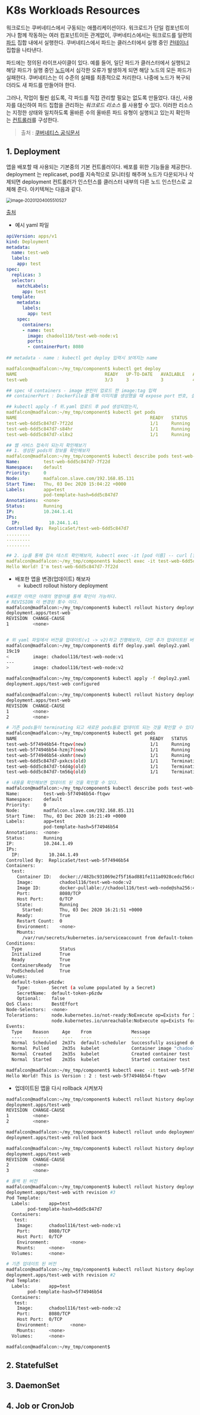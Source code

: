 # K8s Workloads Resources

워크로드는 쿠버네티스에서 구동되는 애플리케이션이다. 워크로드가 단일 컴포넌트이거나 함께 작동하는 여러 컴포넌트이든 관계없이, 쿠버네티스에서는 워크로드를 일련의 [파드](https://kubernetes.io/ko/docs/concepts/workloads/pods) 집합 내에서 실행한다. 쿠버네티스에서 파드는 클러스터에서 실행 중인 [컨테이너](https://kubernetes.io/ko/docs/concepts/containers/) 집합을 나타낸다.

파드에는 정의된 라이프사이클이 있다. 예를 들어, 일단 파드가 클러스터에서 실행되고 해당 파드가 실행 중인 [노드](https://kubernetes.io/ko/docs/concepts/architecture/nodes/)에서 심각한 오류가 발생하게 되면 해당 노드의 모든 파드가 실패한다. 쿠버네티스는 이 수준의 실패를 최종적으로 처리한다. 나중에 노드가 복구되더라도 새 파드를 만들어야 한다.

그러나, 작업이 훨씬 쉽도록, 각 파드를 직접 관리할 필요는 없도록 만들었다. 대신, 사용자를 대신하여 파드 집합을 관리하는 *워크로드 리소스* 를 사용할 수 있다. 이러한 리소스는 지정한 상태와 일치하도록 올바른 수의 올바른 파드 유형이 실행되고 있는지 확인하는 [컨트롤러](https://kubernetes.io/ko/docs/concepts/architecture/controller/)를 구성한다.

> 출처 : [쿠버네티스 공식문서](https://kubernetes.io/ko/docs/concepts/workloads/)

## 1. Deployment

앱을 배포할 때 사용되는 기본중의 기본 컨트롤러이다. 배포를 위한 기능들을 제공한다. deployment 는 replicaset, pod를 지속적으로 모니터링 해주며 노드가 다운되거나 삭제되면 deployment 컨트롤러가 인스턴스를 클러스터 내부의 다른 노드 인스턴스로 교체해 준다. 아키텍쳐는 다음과 같다.

<img src="images/Kubernetes_workloads_resources/image-20201204005510527.png" alt="image-20201204005510527" style="zoom:80%;" />

[출처](http://blog.naver.com/PostView.nhn?blogId=sory1008&logNo=221566576268&categoryNo=0&parentCategoryNo=80&viewDate=&currentPage=1&postListTopCurrentPage=1&from=postView)

- 예시 yaml 파일

```yaml
apiVersion: apps/v1
kind: Deployment
metadata:
  name: test-web
  labels:
    app: test
spec:
  replicas: 3
  selector:
    matchLabels:
      app: test
  template:
    metadata:
      labels:
        app: test
    spec:
      containers:
      - name: test
        image: chadool116/test-web-node:v1
        ports:
        - containerPort: 8080   
        
## metadata - name : kubectl get deploy 입력시 보여지는 name

madfalcon@madfalcon:~/my_tmp/component$ kubectl get deploy 
NAME                                 READY   UP-TO-DATE   AVAILABLE   AGE
test-web                             3/3     3            3           41m

## spec 내 containers - image 본인이 업로드 한 image:tag 입력
## containerPort : DockerFile을 통해 이미지를 생성했을 때 expose port 번호, 실제 서비스 open시 생성되는 port번호

## kubectl apply -f 위.yaml 업로드 후 pod 생성되었는지, 
madfalcon@madfalcon:~/my_tmp/component$ kubectl get pods
NAME                                                  READY   STATUS    RESTARTS   AGE
test-web-6dd5c847d7-7f22d                             1/1     Running   0          43m
test-web-6dd5c847d7-s84hr                             1/1     Running   0          43m
test-web-6dd5c847d7-xl8x2                             1/1     Running   0          43m

## 웹 서비스 접속이 되는지 확인해보기
## 1. 생성된 pods의 정보를 확인해보자
madfalcon@madfalcon:~/my_tmp/component$ kubectl describe pods test-web-6dd5c847d7-7f22d
Name:         test-web-6dd5c847d7-7f22d
Namespace:    default
Priority:     0
Node:         madfalcon.slave.com/192.168.85.131
Start Time:   Thu, 03 Dec 2020 15:04:22 +0000
Labels:       app=test
              pod-template-hash=6dd5c847d7
Annotations:  <none>
Status:       Running
IP:           10.244.1.41
IPs:
  IP:           10.244.1.41
Controlled By:  ReplicaSet/test-web-6dd5c847d7
.........
.........
.........

## 2. ip를 통해 접속 테스트 확인해보자, kubectl exec -it [pod 이름] -- curl [할당된IP]:[port]
madfalcon@madfalcon:~/my_tmp/component$ kubectl exec -it test-web-6dd5c847d7-7f22d -- curl 10.244.1.41:8080
Hello World! I'm test-web-6dd5c847d7-7f22d
```

- 배포한 앱을 변경(업데이트) 해보자
  - kubectl rollout history deployment

```bash
#배포한 이력은 아래의 명령어를 통해 확인이 가능하다.
# REVISION 이 변경된 횟수 이다.
madfalcon@madfalcon:~/my_tmp/component$ kubectl rollout history deployment
deployment.apps/test-web 
REVISION  CHANGE-CAUSE
1         <none>


# 위 yaml 파일에서 버전을 업데이트(v1 -> v2)하고 진행해보자, 다만 추가 업데이트된 버전에 대해 dockerhub에 업데이트 되어있어야 함
madfalcon@madfalcon:~/my_tmp/component$ diff deploy.yaml deploy2.yaml 
19c19
<         image: chadool116/test-web-node:v1
---
>         image: chadool116/test-web-node:v2

madfalcon@madfalcon:~/my_tmp/component$ kubectl apply -f deploy2.yaml 
deployment.apps/test-web configured

madfalcon@madfalcon:~/my_tmp/component$ kubectl rollout history deployment
deployment.apps/test-web 
REVISION  CHANGE-CAUSE
1         <none>
2         <none>

# 기존 pods들이 terminating 되고 새로운 pods들로 업데이트 되는 것을 확인할 수 있다
madfalcon@madfalcon:~/my_tmp/component$ kubectl get pods
NAME                                                  READY   STATUS        RESTARTS   AGE
test-web-5f74946b54-ftqwv(new)                        1/1     Running       0          19s
test-web-5f74946b54-hzmj7(new)                        1/1     Running       0          14s
test-web-5f74946b54-xkmhr(new)                        1/1     Running       0          16s
test-web-6dd5c847d7-pxkcs(old)                        1/1     Terminating   0          2m39s
test-web-6dd5c847d7-t4d4g(old)                        1/1     Terminating   0          2m36s
test-web-6dd5c847d7-tm56q(old)                        1/1     Terminating   0          2m41s

# 내용을 확인해보면 업데이트 된 것을 확인할 수 있다.
madfalcon@madfalcon:~/my_tmp/component$ kubectl describe pods test-web-5f74946b54-ftqwv   
Name:         test-web-5f74946b54-ftqwv
Namespace:    default
Priority:     0
Node:         madfalcon.slave.com/192.168.85.131
Start Time:   Thu, 03 Dec 2020 16:21:49 +0000
Labels:       app=test
              pod-template-hash=5f74946b54
Annotations:  <none>
Status:       Running
IP:           10.244.1.49
IPs:
  IP:           10.244.1.49
Controlled By:  ReplicaSet/test-web-5f74946b54
Containers:
  test:
    Container ID:   docker://482bc931069e2f5f16ad881fe111a0928cedcfb6c85ebff4c54c7e92bdab9edc
    Image:          chadool116/test-web-node:v2
    Image ID:       docker-pullable://chadool116/test-web-node@sha256:4311aaa04f0cb9471f308c9db89d89691c8235c55d2263bc24bc4ce7a93a7384
    Port:           8080/TCP
    Host Port:      0/TCP
    State:          Running
      Started:      Thu, 03 Dec 2020 16:21:51 +0000
    Ready:          True
    Restart Count:  0
    Environment:    <none>
    Mounts:
      /var/run/secrets/kubernetes.io/serviceaccount from default-token-p6zdw (ro)
Conditions:
  Type              Status
  Initialized       True 
  Ready             True 
  ContainersReady   True 
  PodScheduled      True 
Volumes:
  default-token-p6zdw:
    Type:        Secret (a volume populated by a Secret)
    SecretName:  default-token-p6zdw
    Optional:    false
QoS Class:       BestEffort
Node-Selectors:  <none>
Tolerations:     node.kubernetes.io/not-ready:NoExecute op=Exists for 300s
                 node.kubernetes.io/unreachable:NoExecute op=Exists for 300s
Events:
  Type    Reason     Age    From               Message
  ----    ------     ----   ----               -------
  Normal  Scheduled  2m37s  default-scheduler  Successfully assigned default/test-web-5f74946b54-ftqwv to madfalcon.slave.com
  Normal  Pulled     2m35s  kubelet            Container image "chadool116/test-web-node:v2" already present on machine
  Normal  Created    2m35s  kubelet            Created container test
  Normal  Started    2m35s  kubelet            Started container test

madfalcon@madfalcon:~/my_tmp/component$ kubectl exec -it test-web-5f74946b54-ftqwv -- curl 10.244.1.49:8080 
Hello World! This is Version : 2 : test-web-5f74946b54-ftqwv

```

- 업데이트된 앱을 다시 rollback 시켜보자

```bash
madfalcon@madfalcon:~/my_tmp/component$ kubectl rollout history deployment
deployment.apps/test-web 
REVISION  CHANGE-CAUSE
1         <none>
2         <none>

madfalcon@madfalcon:~/my_tmp/component$ kubectl rollout undo deployment test-web 
deployment.apps/test-web rolled back

madfalcon@madfalcon:~/my_tmp/component$ kubectl rollout history deployment
deployment.apps/test-web 
REVISION  CHANGE-CAUSE
2         <none>
3         <none>

# 롤백 된 버전
madfalcon@madfalcon:~/my_tmp/component$ kubectl rollout history deployment test-web --revision=3
deployment.apps/test-web with revision #3
Pod Template:
  Labels:       app=test
        pod-template-hash=6dd5c847d7
  Containers:
   test:
    Image:      chadool116/test-web-node:v1
    Port:       8080/TCP
    Host Port:  0/TCP
    Environment:        <none>
    Mounts:     <none>
  Volumes:      <none>

# 기존 업데이트 된 버전
madfalcon@madfalcon:~/my_tmp/component$ kubectl rollout history deployment test-web --revision=2
deployment.apps/test-web with revision #2
Pod Template:
  Labels:       app=test
        pod-template-hash=5f74946b54
  Containers:
   test:
    Image:      chadool116/test-web-node:v2
    Port:       8080/TCP
    Host Port:  0/TCP
    Environment:        <none>
    Mounts:     <none>
  Volumes:      <none>

madfalcon@madfalcon:~/my_tmp/component$ 
```







## 2. StatefulSet



## 3. DaemonSet



## 4. Job or CronJob

